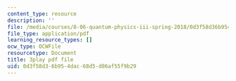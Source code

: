 ```yaml
---
content_type: resource
description: ''
file: /media/courses/8-06-quantum-physics-iii-spring-2018/0d3f58d36b954dac68d5d86af55f9b29_sv1hK_dLVzE.pdf
file_type: application/pdf
learning_resource_types: []
ocw_type: OCWFile
resourcetype: Document
title: 3play pdf file
uid: 0d3f58d3-6b95-4dac-68d5-d86af55f9b29
---
```

